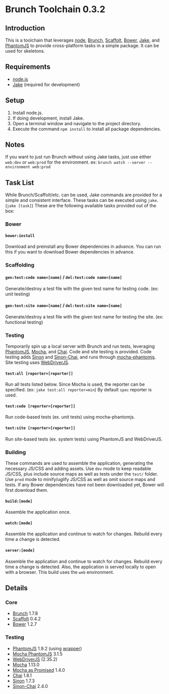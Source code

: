# Brunch Toolchain 0.3.2


## Introduction

This is a toolchain that leverages [node](http://nodejs.org), [Brunch](http://brunch.io), [Scaffolt](https://github.com/paulmillr/scaffolt), [Bower](http://bower.io/), [Jake](https://github.com/mde/jake), and [PhantomJS](http://phantomjs.org/) to provide cross-platform tasks in a simple package. It can be used for skeletons.


## Requirements
* [node.js](http://nodejs.org)
* [Jake](https://github.com/mde/jake#installing-with-npm) (required for development)


## Setup

1. Install node.js.
2. If doing development, install Jake.
4. Open a terminal window and navigate to the project directory.
5. Execute the command `npm install` to install all package dependencies.


## Notes
If you want to just run Brunch without using Jake tasks, just use either `web:dev` or `web:prod` for the environment. ex: `brunch watch --server --environment web:prod`


## Task List
While Brunch/Scaffolt/etc. can be used, Jake commands are provided for a simple and consistent interface. These tasks can be executed using `jake`. (`jake [task]`) These are the following available tasks provided out of the box:

### Bower

#### `bower:install`
Download and preinstall any Bower dependencies in advance. You can run this if you want to download Bower dependencies in advance.

### Scaffolding

#### `gen:test:code name=[name]` / `del:test:code name=[name]`
Generate/destroy a test file with the given test name for testing code. (ex: unit testing)

#### `gen:test:site name=[name]` / `del:test:site name=[name]`
Generate/destroy a test file with the given test name for testing the site. (ex: functional testing)


### Testing
Temporarily spin up a local server with Brunch and run tests, leveraging [PhantomJS](http://phantomjs.org/), [Mocha](http://visionmedia.github.io/mocha/), and [Chai](http://chaijs.com/). Code and site testing is provided. Code testing adds [Sinon](http://sinonjs.org/) and [Sinon-Chai](https://github.com/domenic/sinon-chai), and runs through [mocha-phantomjs](http://metaskills.net/mocha-phantomjs/). Site testing uses [WebDriverJS](https://github.com/camme/webdriverjs).

#### `test:all [reporter=[reporter]]`
Run all tests listed below. Since Mocha is used, the reporter can be specified. (ex: `jake test:all reporter=min`) By default `spec` reporter is used.

#### `test:code [reporter=[reporter]]`
Run code-based tests (ex. unit tests) using mocha-phantomjs.

#### `test:site [reporter=[reporter]]`
Run site-based tests (ex. system tests) using PhantomJS and WebDriverJS.


### Building
These commands are used to assemble the application, generating the necessary JS/CSS and adding assets. Use `dev` mode to keep readable JS/CSS, plus include source maps as well as tests under the `test/` folder. Use `prod` mode to minify/uglify JS/CSS as well as omit source maps and tests. If any Bower dependencies have not been downloaded yet, Bower will first download them.

#### `build:[mode]`
Assemble the application once.

#### `watch:[mode]`
Assemble the application and continue to watch for changes. Rebuild every time a change is detected.

#### `server:[mode]`
Assemble the application and continue to watch for changes. Rebuild every time a change is detected. Also, the application is served locally to open with a browser. This build uses the `web` environment.


## Details

### Core
* [Brunch](http://brunch.io) 1.7.8
* [Scaffolt](https://github.com/paulmillr/scaffolt) 0.4.2
* [Bower](http://bower.io/) 1.2.7

### Testing
* [PhantomJS](http://phantomjs.org/) 1.9.2 (using [wrapper](https://github.com/Obvious/phantomjs))
* [Mocha PhantomJS](http://metaskills.net/mocha-phantomjs/) 3.1.5
* [WebDriverJS](https://code.google.com/p/selenium/wiki/WebDriverJs) (2.35.2)
* [Mocha](http://visionmedia.github.com/mocha/) 1.13.0
* [Mocha as Promised](https://github.com/domenic/mocha-as-promised) 1.4.0
* [Chai](http://chaijs.com/) 1.8.1
* [Sinon](http://sinonjs.org/) 1.7.3
* [Sinon-Chai](https://github.com/domenic/sinon-chai) 2.4.0